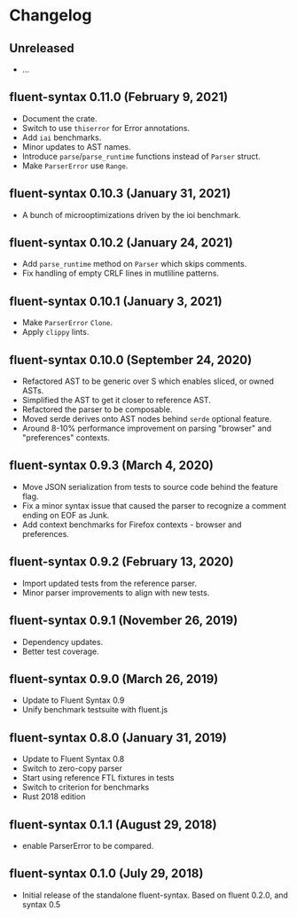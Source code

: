 # Changelog

## Unreleased

  - …

## fluent-syntax 0.11.0 (February 9, 2021)
  - Document the crate.
  - Switch to use `thiserror` for Error annotations.
  - Add `iai` benchmarks.
  - Minor updates to AST names.
  - Introduce `parse`/`parse_runtime` functions instead of `Parser` struct.
  - Make `ParserError` use `Range`.

## fluent-syntax 0.10.3 (January 31, 2021)
  - A bunch of microoptimizations driven by the ioi benchmark.

## fluent-syntax 0.10.2 (January 24, 2021)
  - Add `parse_runtime` method on `Parser` which skips comments.
  - Fix handling of empty CRLF lines in mutliline patterns.

## fluent-syntax 0.10.1 (January 3, 2021)
  - Make `ParserError` `Clone`.
  - Apply `clippy` lints.

## fluent-syntax 0.10.0 (September 24, 2020)
  - Refactored AST to be generic over S which enables sliced, or owned ASTs.
  - Simplified the AST to get it closer to reference AST.
  - Refactored the parser to be composable.
  - Moved serde derives onto AST nodes behind `serde` optional feature.
  - Around 8-10% performance improvement on parsing "browser" and "preferences" contexts.

## fluent-syntax 0.9.3 (March 4, 2020)
  - Move JSON serialization from tests to source code behind the feature flag.
  - Fix a minor syntax issue that caused the parser to recognize a comment ending on EOF as Junk.
  - Add context benchmarks for Firefox contexts - browser and preferences.

## fluent-syntax 0.9.2 (February 13, 2020)
  - Import updated tests from the reference parser.
  - Minor parser improvements to align with new tests.

## fluent-syntax 0.9.1 (November 26, 2019)
  - Dependency updates.
  - Better test coverage.

## fluent-syntax 0.9.0 (March 26, 2019)
  - Update to Fluent Syntax 0.9
  - Unify benchmark testsuite with fluent.js

## fluent-syntax 0.8.0 (January 31, 2019)
  - Update to Fluent Syntax 0.8
  - Switch to zero-copy parser
  - Start using reference FTL fixtures in tests
  - Switch to criterion for benchmarks
  - Rust 2018 edition

## fluent-syntax 0.1.1 (August 29, 2018)

  - enable ParserError to be compared.

## fluent-syntax 0.1.0 (July 29, 2018)

  - Initial release of the standalone fluent-syntax.
    Based on fluent 0.2.0, and syntax 0.5
